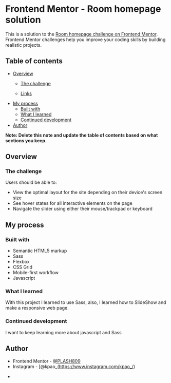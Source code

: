 # Frontend Mentor - Room homepage solution

This is a solution to the [Room homepage challenge on Frontend Mentor](https://www.frontendmentor.io/challenges/room-homepage-BtdBY_ENq). Frontend Mentor challenges help you improve your coding skills by building realistic projects. 

## Table of contents

- [Overview](#overview)
  - [The challenge](#the-challenge)
 
  - [Links](#links)
- [My process](#my-process)
  - [Built with](#built-with)
  - [What I learned](#what-i-learned)
  - [Continued development](#continued-development)
- [Author](#author)


**Note: Delete this note and update the table of contents based on what sections you keep.**

## Overview

### The challenge

Users should be able to:

- View the optimal layout for the site depending on their device's screen size
- See hover states for all interactive elements on the page
- Navigate the slider using either their mouse/trackpad or keyboard



## My process

### Built with

- Semantic HTML5 markup
- Sass
- Flexbox
- CSS Grid
- Mobile-first workflow
- Javascript



### What I learned

  With this project I learned to use Sass, also, I learned how to SlideShow and make a responsive web page.



### Continued development

I want to keep learning more about javascript and Sass



## Author


- Frontend Mentor - [@PLASH809](https://www.frontendmentor.io/profile/PLASH809)
- Instagram - [@kpao_(https://www.instagram.com/kpao_/)

*
